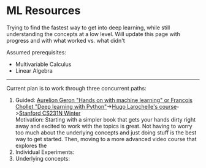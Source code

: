 # ML Resources
Trying to find the fastest way to get into deep learning, while still understanding the concepts at a low level. Will update this page with progress and with what worked vs. what didn't

Assumed prerequisites:
* Multivariable Calculus
* Linear Algebra

------

Current plan is to work through three concurrent paths:
<ol>
<li>Guided: <span><a href="https://www.oreilly.com/library/view/hands-on-machine-learning/9781492032632/">Aurelion Geron "Hands on with machine learning"</a><a href = "https://www.manning.com/books/deep-learning-with-python"> or Francois Chollet "Deep learning with Python"</a></span>-><span><a href = "http://info.usherbrooke.ca/hlarochelle/neural_networks/content.html">Hugo Larochelle's course</a></span>-><span><a href = "http://cs231n.stanford.edu/">Stanford CS231N Winter</a></span></li>
Motivation: Starting with a simpler book that gets your hands dirty right away and excited to work with the topics is great. Not having to worry too much about the underlying concepts and just doing stuff is the best way to get started. Then, moving to a more advanced video course that explores the 
<li>Individual Experiments: </li>
<li>Underlying concepts: </li>
</ol>